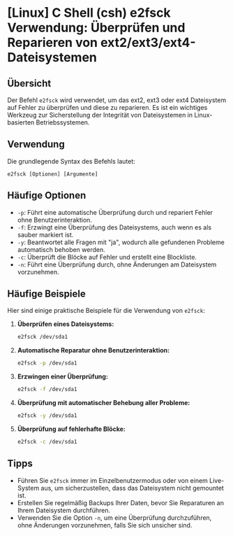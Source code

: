# [Linux] C Shell (csh) e2fsck Verwendung: Überprüfen und Reparieren von ext2/ext3/ext4-Dateisystemen

## Übersicht
Der Befehl `e2fsck` wird verwendet, um das ext2, ext3 oder ext4 Dateisystem auf Fehler zu überprüfen und diese zu reparieren. Es ist ein wichtiges Werkzeug zur Sicherstellung der Integrität von Dateisystemen in Linux-basierten Betriebssystemen.

## Verwendung
Die grundlegende Syntax des Befehls lautet:

```
e2fsck [Optionen] [Argumente]
```

## Häufige Optionen
- `-p`: Führt eine automatische Überprüfung durch und repariert Fehler ohne Benutzerinteraktion.
- `-f`: Erzwingt eine Überprüfung des Dateisystems, auch wenn es als sauber markiert ist.
- `-y`: Beantwortet alle Fragen mit "ja", wodurch alle gefundenen Probleme automatisch behoben werden.
- `-c`: Überprüft die Blöcke auf Fehler und erstellt eine Blockliste.
- `-n`: Führt eine Überprüfung durch, ohne Änderungen am Dateisystem vorzunehmen.

## Häufige Beispiele
Hier sind einige praktische Beispiele für die Verwendung von `e2fsck`:

1. **Überprüfen eines Dateisystems:**
   ```bash
   e2fsck /dev/sda1
   ```

2. **Automatische Reparatur ohne Benutzerinteraktion:**
   ```bash
   e2fsck -p /dev/sda1
   ```

3. **Erzwingen einer Überprüfung:**
   ```bash
   e2fsck -f /dev/sda1
   ```

4. **Überprüfung mit automatischer Behebung aller Probleme:**
   ```bash
   e2fsck -y /dev/sda1
   ```

5. **Überprüfung auf fehlerhafte Blöcke:**
   ```bash
   e2fsck -c /dev/sda1
   ```

## Tipps
- Führen Sie `e2fsck` immer im Einzelbenutzermodus oder von einem Live-System aus, um sicherzustellen, dass das Dateisystem nicht gemountet ist.
- Erstellen Sie regelmäßig Backups Ihrer Daten, bevor Sie Reparaturen an Ihrem Dateisystem durchführen.
- Verwenden Sie die Option `-n`, um eine Überprüfung durchzuführen, ohne Änderungen vorzunehmen, falls Sie sich unsicher sind.